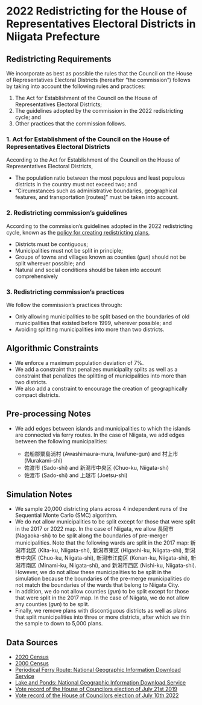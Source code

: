 # 2022 Redistricting for the House of Representatives Electoral Districts in Niigata Prefecture

## Redistricting Requirements

We incorporate as best as possible the rules that the Council on the House of Representatives Electoral Districts (hereafter “the commission”) follows by taking into account the following rules and practices:

1. The Act for Establishment of the Council on the House of Representatives Electoral Districts;
2. The guidelines adopted by the commission in the 2022 redistricting cycle; and
3. Other practices that the commission follows.

### 1. Act for Establishment of the Council on the House of Representatives Electoral Districts
According to the Act for Establishment of the Council on the House of Representatives Electoral Districts,

* The population ratio between the most populous and least populous districts in the country must not exceed two; and 
* “Circumstances such as administrative boundaries, geographical features, and transportation [routes]” must be taken into account.

### 2. Redistricting commission’s guidelines
According to the commission’s guidelines adopted in the 2022 redistricting cycle, known as the [policy for creating redistricting plans](https://www.soumu.go.jp/main_content/000794997.pdf),

* Districts must be contiguous;
* Municipalities must not be split in principle;
* Groups of towns and villages known as counties (*gun*) should not be split wherever possible; and 
* Natural and social conditions should be taken into account comprehensively

### 3. Redistricting commission’s practices
We follow the commission’s practices through:

* Only allowing municipalities to be split based on the boundaries of old municipalities that existed before 1999, wherever possible; and 
* Avoiding splitting municipalities into more than two districts. 

## Algorithmic Constraints

* We enforce a maximum population deviation of 7%.
* We add a constraint that penalizes municipality splits as well as a constraint that penalizes the splitting of municipalities into more than two districts.
* We also add a constraint to encourage the creation of geographically compact districts.

## Pre-processing Notes

* We add edges between islands and municipalities to which the islands are connected via ferry routes. In the case of Niigata, we add edges between the following municipalities:

  + 岩船郡粟島浦村 (Awashimaura-mura, Iwafune-gun) and 村上市 (Murakami-shi)
  + 佐渡市 (Sado-shi) and 新潟市中央区 (Chuo-ku, Niigata-shi)
  + 佐渡市 (Sado-shi) and 上越市 (Joetsu-shi)

## Simulation Notes

* We sample 20,000 districting plans across 4 independent runs of the Sequential Monte Carlo (SMC) algorithm.
* We do not allow municipalities to be split except for those that were split in the 2017 or 2022 map. In the case of Niigata, we allow 長岡市 (Nagaoka-shi) to be split along the boundaries of pre-merger municipalities. Note that the following wards are split in the 2017 map: 新潟市北区 (Kita-ku, Niigata-shi), 新潟市東区 (Higashi-ku, Niigata-shi), 新潟市中央区 (Chuo-ku, Niigata-shi), 新潟市江南区 (Konan-ku, Niigata-shi), 新潟市南区 (Minami-ku, Niigata-shi), and 新潟市西区 (Nishi-ku, Niigata-shi). However, we do not allow these municipalities to be split in the simulation because the boundaries of the pre-merge municipalities do not match the boundaries of the wards that belong to Niigata City.
* In addition, we do not allow counties (*gun*) to be split except for those that were split in the 2017 map. In the case of Niigata, we do not allow any counties (*gun*) to be split.
* Finally, we remove plans with discontiguous districts as well as plans that split municipalities into three or more districts, after which we thin the sample to down to 5,000 plans.

## Data Sources

- [2020 Census](https://www.e-stat.go.jp/stat-search/files?page=1&toukei=00200521&tstat=000001136464&cycle=0&tclass1=000001136472)
- [2000 Census](https://www.e-stat.go.jp/gis/statmap-search?page=1&type=2&aggregateUnitForBoundary=A&toukeiCode=00200521&toukeiYear=2000&serveyId=A002005212000&coordsys=1&format=shape&datum=2000)
- [Periodical Ferry Route: National Geographic Information Download Service](https://nlftp.mlit.go.jp/ksj/gml/datalist/KsjTmplt-N09.html)
- [Lake and Ponds: National Geographic Information Download Service](https://nlftp.mlit.go.jp/ksj/gml/datalist/KsjTmplt-W09-v2_2.html)
- [Vote record of the House of Councilors election of July 21st 2019](https://www.soumu.go.jp/senkyo/senkyo_s/data/sangiin25/index.html)
- [Vote record of the House of Councilors election of July 10th 2022](https://www.soumu.go.jp/senkyo/senkyo_s/data/sangiin26/index.html)
